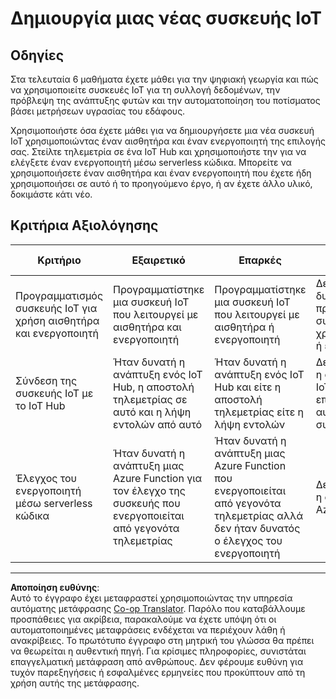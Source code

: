 <!--
CO_OP_TRANSLATOR_METADATA:
{
  "original_hash": "34010c663d96d5f419eda6ac2366a78d",
  "translation_date": "2025-08-27T21:57:10+00:00",
  "source_file": "2-farm/lessons/6-keep-your-plant-secure/assignment.md",
  "language_code": "el"
}
-->
# Δημιουργία μιας νέας συσκευής IoT

## Οδηγίες

Στα τελευταία 6 μαθήματα έχετε μάθει για την ψηφιακή γεωργία και πώς να χρησιμοποιείτε συσκευές IoT για τη συλλογή δεδομένων, την πρόβλεψη της ανάπτυξης φυτών και την αυτοματοποίηση του ποτίσματος βάσει μετρήσεων υγρασίας του εδάφους.

Χρησιμοποιήστε όσα έχετε μάθει για να δημιουργήσετε μια νέα συσκευή IoT χρησιμοποιώντας έναν αισθητήρα και έναν ενεργοποιητή της επιλογής σας. Στείλτε τηλεμετρία σε ένα IoT Hub και χρησιμοποιήστε την για να ελέγξετε έναν ενεργοποιητή μέσω serverless κώδικα. Μπορείτε να χρησιμοποιήσετε έναν αισθητήρα και έναν ενεργοποιητή που έχετε ήδη χρησιμοποιήσει σε αυτό ή το προηγούμενο έργο, ή αν έχετε άλλο υλικό, δοκιμάστε κάτι νέο.

## Κριτήρια Αξιολόγησης

| Κριτήριο | Εξαιρετικό | Επαρκές | Χρειάζεται Βελτίωση |
| -------- | ---------- | -------- | ------------------- |
| Προγραμματισμός συσκευής IoT για χρήση αισθητήρα και ενεργοποιητή | Προγραμματίστηκε μια συσκευή IoT που λειτουργεί με αισθητήρα και ενεργοποιητή | Προγραμματίστηκε μια συσκευή IoT που λειτουργεί με αισθητήρα ή ενεργοποιητή | Δεν ήταν δυνατός ο προγραμματισμός συσκευής IoT για χρήση αισθητήρα ή ενεργοποιητή |
| Σύνδεση της συσκευής IoT με το IoT Hub | Ήταν δυνατή η ανάπτυξη ενός IoT Hub, η αποστολή τηλεμετρίας σε αυτό και η λήψη εντολών από αυτό | Ήταν δυνατή η ανάπτυξη ενός IoT Hub και είτε η αποστολή τηλεμετρίας είτε η λήψη εντολών | Δεν ήταν δυνατή η ανάπτυξη ενός IoT Hub και η επικοινωνία με αυτό από μια συσκευή IoT |
| Έλεγχος του ενεργοποιητή μέσω serverless κώδικα | Ήταν δυνατή η ανάπτυξη μιας Azure Function για τον έλεγχο της συσκευής που ενεργοποιείται από γεγονότα τηλεμετρίας | Ήταν δυνατή η ανάπτυξη μιας Azure Function που ενεργοποιείται από γεγονότα τηλεμετρίας αλλά δεν ήταν δυνατός ο έλεγχος του ενεργοποιητή | Δεν ήταν δυνατή η ανάπτυξη μιας Azure Function |

---

**Αποποίηση ευθύνης**:  
Αυτό το έγγραφο έχει μεταφραστεί χρησιμοποιώντας την υπηρεσία αυτόματης μετάφρασης [Co-op Translator](https://github.com/Azure/co-op-translator). Παρόλο που καταβάλλουμε προσπάθειες για ακρίβεια, παρακαλούμε να έχετε υπόψη ότι οι αυτοματοποιημένες μεταφράσεις ενδέχεται να περιέχουν λάθη ή ανακρίβειες. Το πρωτότυπο έγγραφο στη μητρική του γλώσσα θα πρέπει να θεωρείται η αυθεντική πηγή. Για κρίσιμες πληροφορίες, συνιστάται επαγγελματική μετάφραση από ανθρώπους. Δεν φέρουμε ευθύνη για τυχόν παρεξηγήσεις ή εσφαλμένες ερμηνείες που προκύπτουν από τη χρήση αυτής της μετάφρασης.